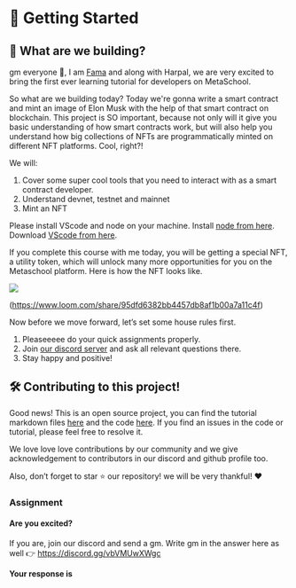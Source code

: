 ﻿# 🚀 Getting Started

## **🦄 What are we building?**

gm everyone 🌈, I am  [Fama](https://twitter.com/fatimarizwan)  and along with Harpal, we are very excited to bring the first ever learning tutorial for developers on MetaSchool.

So what are we building today? Today we're gonna write a smart contract and mint an image of Elon Musk with the help of that smart contract on blockchain. This project is SO important, because not only will it give you basic understanding of how smart contracts work, but will also help you understand how big collections of NFTs are programmatically minted on different NFT platforms. Cool, right?!

We will:

1.  Cover some super cool tools that you need to interact with as a smart contract developer.
2.  Understand devnet, testnet and mainnet
3.  Mint an NFT

Please install VScode and node on your machine. Install  [node from here](https://nodejs.org/en/). Download  [VScode from here](https://code.visualstudio.com/).

If you complete this course with me today, you will be getting a special NFT, a utility token, which will unlock many more opportunities for you on the Metaschool platform. Here is how the NFT looks like.

![](https://lh3.googleusercontent.com/LcZG5dDhsMFkgQ5hXaQosQyBFMVhW5J9rNx30XonmZJway3kX1rmzSet5jEQ4wLynQ-enzHpk-LWdgvS0tP2JrrglCFG1neAiINjOkwT6CNn_Ad-adacqif8Sm4TtaRkBlg0PWRa)

(https://www.loom.com/share/95dfd6382bb4457db8af1b00a7a11c4f)

Now before we move forward, let’s set some house rules first.

1.  Pleaseeeee do your quick assignments properly.
2.  Join  [our discord server](https://discord.gg/vbVMUwXWgc)  and ask all relevant questions there.
3.  Stay happy and positive!

## **🛠 Contributing to this project!**
Good news! This is an open source project, you can find the tutorial markdown files [here](https://github.com/0xmetaschool/Learning-Projects) and the code [here](https://github.com/0xmetaschool/Mint-Elon-Must-NFT). If you find an issues in the code or tutorial, please feel free to resolve it.

We love love love contributions by our community and we give acknowledgement to contributors in our discord and github profile too.

Also, don’t forget to star ⭐️ our repository! we will be very thankful! ♥️

### Assignment

#### Are you excited?

If you are, join our discord and send a gm. Write gm in the answer here as well 👉 https://discord.gg/vbVMUwXWgc

**Your response is**
